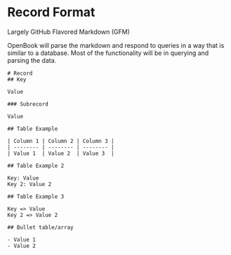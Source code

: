 # Record Format

Largely GitHub Flavored Markdown (GFM)

OpenBook will parse the markdown and respond to queries in a way that is similar to a database. Most of the functionality will be in querying and parsing the data.

```
# Record
## Key

Value

### Subrecord

Value

## Table Example

| Column 1 | Column 2 | Column 3 |
| -------- | -------- | -------- |
| Value 1  | Value 2  | Value 3  |

## Table Example 2

Key: Value
Key 2: Value 2

## Table Example 3

Key => Value
Key 2 => Value 2

## Bullet table/array

- Value 1
- Value 2
```
